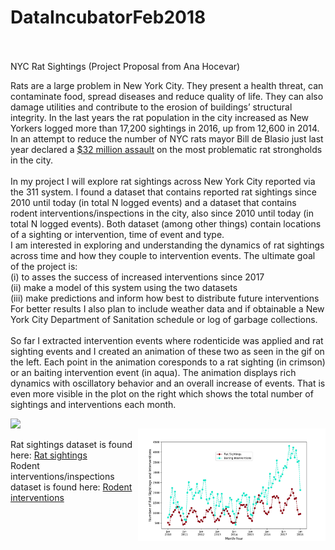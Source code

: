 # DataIncubatorFeb2018
<br><br>
NYC Rat Sightings (Project Proposal from Ana Hocevar)
<br>

Rats are a large problem in New York City. They present a health threat, can contaminate food, spread diseases and reduce quality of life. They can also damage utilities and contribute to the erosion of buildings’ structural integrity. In the last years the rat population in the city increased as New Yorkers logged more than 17,200 sightings in 2016, up from 12,600 in 2014. In an attempt to reduce the number of NYC rats mayor Bill de Blasio just last year declared a <a href="https://www.nytimes.com/2017/07/12/nyregion/new-york-city-rat-problem.html">$32 million assault</a> on the most problematic rat strongholds in the city. <br>
<br>
In my project I will explore rat sightings across New York City reported via the 311 system. I found a dataset that contains reported rat sightings since 2010 until today (in total N logged events) and a dataset that contains rodent interventions/inspections in the city, also since 2010 until today (in total N logged events). Both dataset (among other things) contain locations of a sighting or intervention, time of event and type. <br>
I am interested in exploring and understanding the dynamics of rat sightings across time and how they couple to intervention events. The ultimate goal of the project is:<br>
(i) to asses the success of increased interventions since 2017<br>
(ii) make a model of this system using the two datasets <br>
(iii) make predictions and inform how best to distribute future interventions<br>
For better results I also plan to include weather data and if obtainable a New York City Department of Sanitation schedule or log of garbage collections. <br>
<br>
So far I extracted intervention events where rodenticide was applied and rat sighting events and I created an animation of these two as seen in the gif on the left. Each point in the animation coresponds to a rat sighting (in crimson) or an baiting intervention event (in aqua). The animation displays rich dynamics with oscillatory behavior and an overall increase of events. That is even more visible in the plot on the right which shows the total number of sightings and interventions each month. 
<br>

<img src='imgs/animation_small.gif' align="left" width=400>
<img src='imgs/RatSightingsBaiting.jpg' align="right" width=300>
<br>
Rat sightings dataset is found here: <a href="https://nycopendata.socrata.com/Social-Services/Rat-Sightings/3q43-55fe/data">Rat sightings</a> 
<br>
Rodent interventions/inspections dataset is found here: <a href="https://data.cityofnewyork.us/Health/Rodent-Inspection/p937-wjvj">Rodent interventions</a> 
